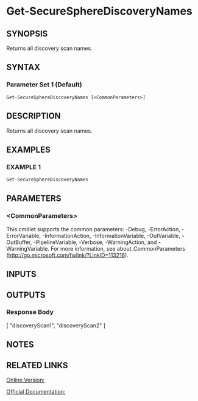 ﻿# Get-SecureSphereDiscoveryNames

## SYNOPSIS
Returns all discovery scan names.

## SYNTAX

### Parameter Set 1 (Default)
```
Get-SecureSphereDiscoveryNames [<CommonParameters>]
```

## DESCRIPTION
Returns all discovery scan names.

## EXAMPLES

### EXAMPLE 1

```powershell
Get-SecureSphereDiscoveryNames
```

## PARAMETERS

### \<CommonParameters\>
This cmdlet supports the common parameters: -Debug, -ErrorAction, -ErrorVariable, -InformationAction, -InformationVariable, -OutVariable, -OutBuffer, -PipelineVariable, -Verbose, -WarningAction, and -WarningVariable. For more information, see about_CommonParameters (http://go.microsoft.com/fwlink/?LinkID=113216).

## INPUTS

## OUTPUTS

### Response Body
[
"discoveryScan1",
"discoveryScan2"
]

## NOTES

## RELATED LINKS

[Online Version:](https://github.com/akshinmustafayev/Documentation/MD)

[Official Documentation:](https://docs.imperva.com/bundle/v13.6-api-reference-guide/page/70896.htm)



